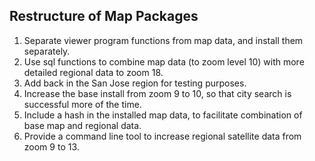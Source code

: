 ## Restructure of Map Packages
1. Separate viewer program functions from map data, and install them separately.
2. Use sql functions to combine map data (to zoom level 10) with more detailed regional data to zoom 18.
3. Add back in the San Jose region for testing purposes. 
4. Increase the base install from zoom 9 to 10, so that city search is successful more of the time.
5. Include a hash in the installed map data, to facilitate combination of base map and regional data.
6. Provide a command line tool to increase regional satellite data from zoom 9 to 13.
